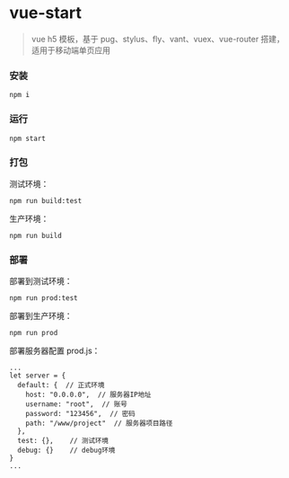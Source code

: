 # vue-start

> vue h5 模板，基于 pug、stylus、fly、vant、vuex、vue-router 搭建，适用于移动端单页应用

### 安装
```
npm i
```

### 运行
```
npm start
```

### 打包

测试环境：
```
npm run build:test
```

生产环境：
```
npm run build
```

### 部署


部署到测试环境：
```
npm run prod:test
```

部署到生产环境：
```
npm run prod
```

部署服务器配置 prod.js：
```
...
let server = {
  default: {  // 正式环境
    host: "0.0.0.0",  // 服务器IP地址
    username: "root",  // 账号
    password: "123456",  // 密码
    path: "/www/project"  // 服务器项目路径
  },
  test: {},    // 测试环境
  debug: {}    // debug环境
}
...
```
